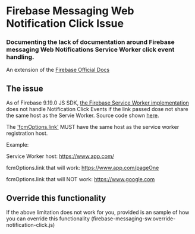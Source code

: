 # Firebase Messaging Web Notification Click Issue
### Documenting the lack of documentation around Firebase messaging Web Notifications Service Worker click event handling.

An extension of the [Firebase Official Docs](https://firebase.google.com/docs/cloud-messaging/js/receive)


## The issue
As of Firebase 9.19.0 JS SDK, [the Firebase Service Worker implementation](https://github.com/firebase/firebase-js-sdk/blob/37de4d015c9d0ed5341519533eb753b58ecbcff0/packages/messaging/src/listeners/sw-listeners.ts#L137) does not handle Notification Click Events if the link passed dose not share the same host as the Servie Worker. Source code shown [here](https://github.com/firebase/firebase-js-sdk/blob/37de4d015c9d0ed5341519533eb753b58ecbcff0/packages/messaging/src/listeners/sw-listeners.ts#L137).


The ['fcmOptions.link'](https://firebase.google.com/docs/reference/admin/dotnet/class/firebase-admin/messaging/webpush-fcm-options#link) MUST have the same host as the service worker registration host.

Example:

Service Worker host: https://www.app.com/

fcmOptions.link that will work: https://www.app.com/pageOne

fcmOptions.link that will NOT work: https://www.google.com


## Override this functionality
If the above limitation does not work for you, provided is an sample of how you can override this functionality (firebase-messaging-sw.override-notification-click.js)
